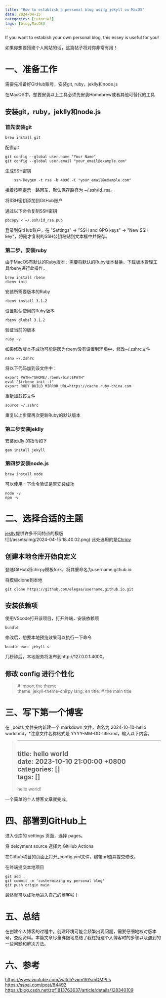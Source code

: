 ```yaml
---
title: "How to establish a personal blog using jekyll on MacOS"
date: 2024-04-15
categories: [tutorial]
tags: [blog,MacOS]
---
```


If you want to estabish your own personal blog, this essey is useful for you!  

如果你想要搭建个人网站的话，这篇帖子将对你非常有用！

# 一、准备工作

需要先准备好GitHub账号，安装git, ruby，jeklly和node.js  

在MacOS中，想要安装以上工具必须先安装Homebrew或者其他可替代的工具

## 安装git，ruby，jeklly和node.js
### 首先安装git

    brew install git

    
配置git  

```
git config --global user.name "Your Name"
git config --global user.email "your_email@example.com"
```
生成SSH密钥  

```
    ssh-keygen -t rsa -b 4096 -C "your_email@example.com"
```
接着按照提示一路回车，默认保存路径为 ~/.ssh/id_rsa。  

将SSH密钥添加到GitHub账户  

通过以下命令复制SSH密钥  

```
pbcopy < ~/.ssh/id_rsa.pub
```
登录到GitHub账户，在 "Settings" -> "SSH and GPG keys" -> "New SSH key"，将刚才复制的SSH公钥粘贴到文本框中并保存。  


### 第二步，安装ruby

由于MacOS有默认的Ruby版本，需要将默认的Ruby版本替换，下载版本管理工具rbenv进行此操作。
```
brew install rbenv
rbenv init
```
安装所需要版本的Ruby
```
rbenv install 3.1.2
```
设置默认使用的Ruby版本
```
rbenv global 3.1.2
```
验证当前的版本
```
ruby -v
```

如果修改版本不成功可能是因为rbenv没有设置到环境中，修改~/.zshrc文件
```
nano ~/.zshrc
```
将以下代码加到该文件中：
```
export PATH="$HOME/.rbenv/bin:$PATH"
eval "$(rbenv init -)"
export RUBY_BUILD_MIRROR_URL=https://cache.ruby-china.com
```
重新加载该文件
```
source ~/.zshrc
```
重复以上步骤再次更新Ruby的默认版本

### 第三步安装jeklly

安装[jeklly](https://jekyllrb.com/docs/continuous-integration/github-actions/) 的指令如下
```
gem install jekyll
```

### 第四步安装node.js

```
brew install node
```
可以使用一下命令验证是否安装成功
```
node -v
npm -v
```

# 二、选择合适的主题

[jeklly](http://jekyllthemes.org/)提供许多不同特点的模版  
![](/assets/img/2024-04-15 18.40.02.png)
此处选用的是[Chripy](https://chirpy.cotes.page/posts/getting-started/)



## 创建本地仓库开始自定义

登陆GitHub将chirpy模板fork，将其重命名为username.github.io


将模板clone到本地
```
git clone https://github.com/elegaa/username.github.io.git
```



## 安装依赖项

使用VScode打开该项目，打开终端，安装依赖项  
```
bundle
```
修改后，想要本地预览效果可以执行一下命令
```
bundle exec jekyll s
```
几秒钟后，本地服务将发布到http://127.0.0.1:4000。

## 修改 config 进行个性化  

> \# Import the theme  
> theme: jekyll-theme-chirpy
> lang: en
> title:  # the main title
  

# 三、写下第一个博客
在 _posts 文件夹内新建一个 markdown 文件，命名为 2024-10-10-hello world.md，*注意文件名称格式是 YYYY-MM-DD-title.md，输入以下内容。  

> ---  
> title: hello world  
> date: 2023-10-10 21:00:00 +0800  
> categories: []  
> tags: []  
> ---  
>
> hello world!  

一个简单的个人博客文章就完成。  

# 四、部署到GitHub上
进入仓库的 settings 页面，选择 pages。  

将 deloyment source 选择为 GitHub Actions  

在Github项目的页面上打开_config.yml文件，编辑url值并提交修改。  

在终端提交本地项目
~~~
git add .
git commit -m 'custermizing my personal blog'
git push origin main
~~~

最终就可以成功地进入自己的博客啦！

# 五、总结
在创建个人博客的过程中，创建环境可能会频繁出现问题，需要仔细地核对版本号，查阅资料。本篇文章尽量详细地总结了我在搭建个人博客时的步骤以及遇到的一些问题和解决方法。

# 六、参考
https://www.youtube.com/watch?v=m1RYsmOMPLs  
https://sspai.com/post/84492  
https://blog.csdn.net/zpf1813763637/article/details/128340109